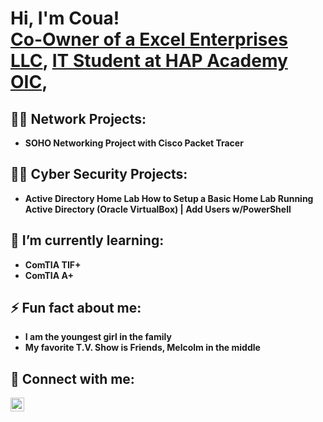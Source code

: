 <h1>Hi, I'm Coua! <br/><a href="https://github.com/Cyang1">Co-Owner of a Excel Enterprises LLC</a>, <a href="https://www.linkedin.com/in/coua-yang">IT Student at HAP Academy OIC</a>, 

<h2>👨‍💻 Network Projects:</h2>

- <b>SOHO Networking Project with Cisco Packet Tracer </b>

<h2>👨‍💻 Cyber Security Projects:</h2>

- <b>Active Directory Home Lab How to Setup a Basic Home Lab Running Active Directory (Oracle VirtualBox) | Add Users w/PowerShell </b>
 
<h2>🌱 I’m currently learning:</h2>

- <b> ComTIA TIF+
- <b> ComTIA A+

<h2>⚡ Fun fact about me:</h2>

- <b>I am the youngest girl in the family
- <b> My favorite T.V. Show is Friends, Melcolm in the middle  

<h2> 🤳 Connect with me:</h2>


[<img align="left" alt="CouaYang | LinkedIn" width="22px" src="https://cdn.jsdelivr.net/npm/simple-icons@v3/icons/linkedin.svg" />][linkedin]


[linkedin]: https://www.linkedin.com/in/coua-yang

<!--
**joshmadakor1/joshmadakor1** is a ✨ _special_ ✨ repository because its `README.md` (this file) appears on your GitHub profile.

Here are some ideas to get you started:

- 🔭 I’m currently working on ...
- 🌱 I’m currently learning ...
- 👯 I’m looking to collaborate on ...
- 🤔 I’m looking for help with ...
- 💬 Ask me about ...
- 📫 How to reach me: ...
- 😄 Pronouns: ...
- ⚡ Fun fact: ...
-->
